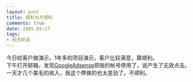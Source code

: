 ```yaml
---
layout: post
title: 顺利与不顺利
comments: true
date: 2005-05-17
tags:
- 闲言碎语
---
```


<p>今日给客户做演示，1年多的项目演示，客户比较满意，算顺利。<br />下午打开邮箱，发现<a href="https://www.google.com/adsense">GoogleAdsense</a>把我的帐号停用了，说产生了无效点击。<br />一天才几个美毛的收入，我这个弊做的也太差劲了。不顺利。</p>				
